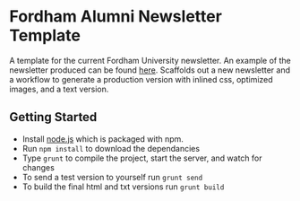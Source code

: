 # Fordham Alumni Newsletter Template

A template for the current Fordham University newsletter. An example of the newsletter produced can be found [here](http://web02.web.fordham.edu/Alumni_Relations/alumni_news/2015/January/January.html).
Scaffolds out a new newsletter and a workflow to generate a production version with inlined css, optimized images, and a text version.

## Getting Started
- Install [node.js](http://nodejs.org/) which is packaged with npm.
- Run `npm install` to download the dependancies
- Type `grunt` to compile the project, start the server, and watch for changes
- To send a test version to yourself run `grunt send`
- To build the final html and txt versions run `grunt build`